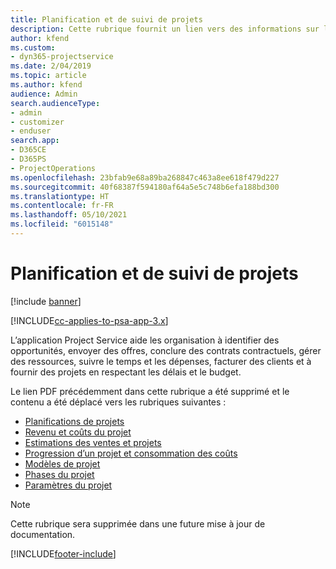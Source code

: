 ```yaml
---
title: Planification et de suivi de projets
description: Cette rubrique fournit un lien vers des informations sur la planification et le suivi dans Project Service Automation.
author: kfend
ms.custom:
- dyn365-projectservice
ms.date: 2/04/2019
ms.topic: article
ms.author: kfend
audience: Admin
search.audienceType:
- admin
- customizer
- enduser
search.app:
- D365CE
- D365PS
- ProjectOperations
ms.openlocfilehash: 23bfab9e68a89ba268847c463a8ee618f479d227
ms.sourcegitcommit: 40f68387f594180af64a5e5c748b6efa188bd300
ms.translationtype: HT
ms.contentlocale: fr-FR
ms.lasthandoff: 05/10/2021
ms.locfileid: "6015148"
---
```

# <a name="project-planning-and-tracking"></a>Planification et de suivi de projets

[!include [banner](../../includes/psa-now-project-operations.md)]

[!INCLUDE[cc-applies-to-psa-app-3.x](../../includes/cc-applies-to-psa-app-3x.md)]

L’application Project Service aide les organisation à identifier des opportunités, envoyer des offres, conclure des contrats contractuels, gérer des ressources, suivre le temps et les dépenses, facturer des clients et à fournir des projets en respectant les délais et le budget. 

Le lien PDF précédemment dans cette rubrique a été supprimé et le contenu a été déplacé vers les rubriques suivantes :

- [Planifications de projets](../project-creating.md)
- [Revenu et coûts du projet](../project-estimating.md)
- [Estimations des ventes et projets](../project-leveraging.md)
- [Progression d’un projet et consommation des coûts](../project-tracking.md)
- [Modèles de projet](../project-templates.md)
- [Phases du projet](../project-stages.md)
- [Paramètres du projet](../project-settings.md)

> [!NOTE]
> Cette rubrique sera supprimée dans une future mise à jour de documentation. 


[!INCLUDE[footer-include](../../includes/footer-banner.md)]